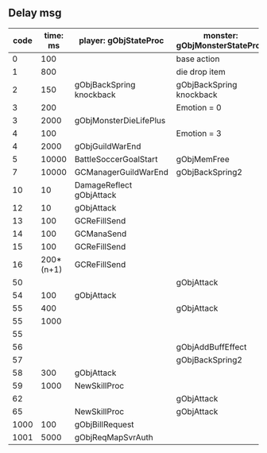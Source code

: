 ## Delay msg

| code | time: ms   | player: gObjStateProc    | monster: gObjMonsterStateProc |
| ---- | ---------- | ------------------------ | ----------------------------- |
| 0    | 100        |                          | base action                   |
| 1    | 800        |                          | die drop item                 |
| 2    | 150        | gObjBackSpring knockback | gObjBackSpring knockback      |
| 3    | 200        |                          | Emotion = 0                   |
| 3    | 2000       | gObjMonsterDieLifePlus   |                               |
| 4    | 100        |                          | Emotion = 3                   |
| 4    | 2000       | gObjGuildWarEnd          |                               |
| 5    | 10000      | BattleSoccerGoalStart    | gObjMemFree                   |
| 7    | 10000      | GCManagerGuildWarEnd     | gObjBackSpring2               |
| 10   | 10         | DamageReflect gObjAttack |                               |
| 12   | 10         | gObjAttack               |                               |
| 13   | 100        | GCReFillSend             |                               |
| 14   | 100        | GCManaSend               |                               |
| 15   | 100        | GCReFillSend             |                               |
| 16   | 200\*(n+1) | GCReFillSend             |                               |
| 50   |            |                          | gObjAttack                    |
| 54   | 100        | gObjAttack               |                               |
| 55   | 400        |                          | gObjAttack                    |
| 55   | 1000       |                          |                               |
| 55   |            |                          |                               |
| 56   |            |                          | gObjAddBuffEffect             |
| 57   |            |                          | gObjBackSpring2               |
| 58   | 300        | gObjAttack               |                               |
| 59   | 1000       | NewSkillProc             |                               |
| 62   |            |                          | gObjAttack                    |
| 65   |            | NewSkillProc             | gObjAttack                    |
| 1000 | 100        | gObjBillRequest          |                               |
| 1001 | 5000       | gObjReqMapSvrAuth        |                               |
